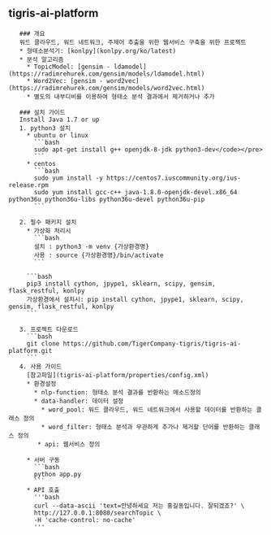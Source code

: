 ## tigris-ai-platform
       ### 개요
       워드 클라우드, 워드 네트워크, 주제어 추출을 위한 웹서비스 구축을 위한 프로젝트
       * 형태소분석기: [konlpy](konlpy.org/ko/latest)
       * 분석 알고리즘
         * TopicModel: [gensim - ldamodel](https://radimrehurek.com/gensim/models/ldamodel.html)
         * Word2Vec: [gensim - word2vec](https://radimrehurek.com/gensim/models/word2vec.html)
         * 별도의 내부디비를 이용하여 형태소 분석 결과에서 제거하거나 추가

       ### 설치 가이드
       Install Java 1.7 or up
       1. python3 설치
         * ubuntu or linux
           ```bash
           sudo apt-get install g++ openjdk-8-jdk python3-dev</code></pre>
           ```
         * centos
           ```bash
           sudo yum install -y https://centos7.iuscommunity.org/ius-release.rpm
           sudo yum install gcc-c++ java-1.8.0-openjdk-devel.x86_64 python36u python36u-libs python36u-devel python36u-pip
           ```

       2. 필수 패키지 설치
         * 가상화 처리시
           ```bash
           설치 : python3 -m venv {가상환경명}
           사용 : source {가상환경명}/bin/activate
           ```

         ```bash
         pip3 install cython, jpype1, sklearn, scipy, gensim, flask_restful, konlpy
         가상환경에서 설치시: pip install cython, jpype1, sklearn, scipy, gensim, flask_restful, konlpy
         ```

       3. 프로젝트 다운로드
         ```bash
         git clone https://github.com/TigerCompany-tigris/tigris-ai-platform.git
         ```
       4. 사용 가이드
         [참고파일](tigris-ai-platform/properties/config.xml)
         * 환경설정
           * nlp-function: 형태소 분석 결과를 반환하는 메소드정의
           * data-handler: 데이터 설정
             * word_pool: 워드 클라우드, 워드 네트워크에서 사용할 데이터를 반환하는 클래스 정의
             * word_filter: 형태소 분석과 무관하게 추가나 제거할 단어를 반환하는 클래스 정의
            * api: 웹서비스 정의

         * 서버 구동
           ```bash
           python app.py
           ```
         * API 호출
           '''bash
           curl --data-ascii 'text=안녕하세요 저는 홍길동입니다. 잘되겠죠?' \
           http://127.0.0.1:8080/searchTopic \
           -H 'cache-control: no-cache'
           '''
